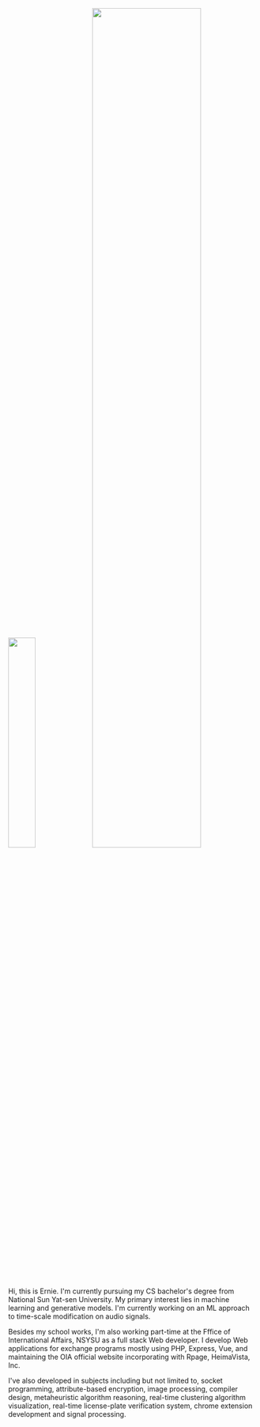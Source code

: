 <div float="left">
  <img src="https://github-readme-stats.vercel.app/api/top-langs/?username=ernestchu&hide=jupyter%20notebook" width="33%">
  <img src="https://i.imgur.com/c4jt321.png" width="66%">
</div>
<p>
  Hi, this is Ernie. I'm currently pursuing my CS bachelor's degree from National Sun Yat-sen University. My primary interest lies in machine learning and generative models. I'm currently working on an ML approach to time-scale modification on audio signals.
</p>
<p>
  Besides my school works, I'm also working part-time at the Fffice of International Affairs, NSYSU as a full stack Web developer. I develop Web applications for exchange programs mostly using PHP, Express, Vue, and maintaining the OIA official website incorporating with Rpage, HeimaVista, Inc.
</p>
<p>
  I've also developed in subjects including but not limited to, socket programming, attribute-based encryption, image processing, compiler design, metaheuristic algorithm reasoning, real-time clustering algorithm visualization, real-time license-plate verification system, chrome extension development and signal processing.
</p>
<!--
https://github.com/anuraghazra/github-readme-stats
-->
